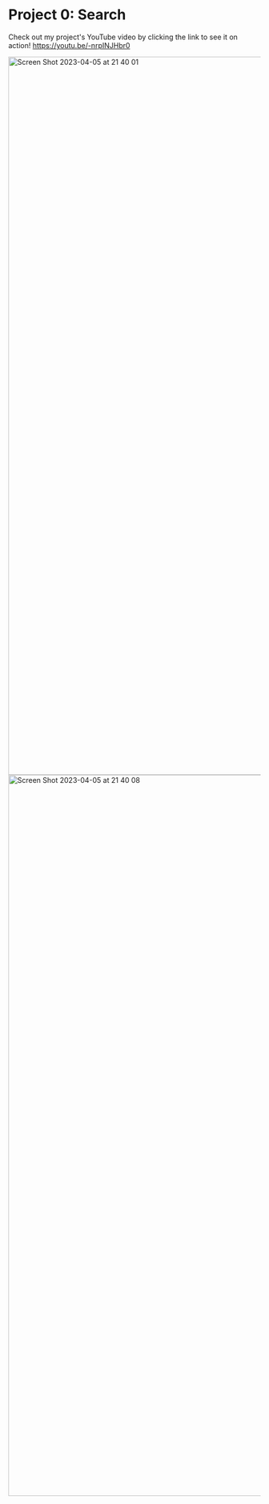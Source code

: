 # Project 0: Search 
Check out my project's YouTube video by clicking the link to see it on action!
https://youtu.be/-nrpINJHbr0

<img width="1434" alt="Screen Shot 2023-04-05 at 21 40 01" src="https://user-images.githubusercontent.com/112563989/230174934-6ee3c85b-83e0-444b-8f32-7812a9ca8c1f.png">


<img width="1440" alt="Screen Shot 2023-04-05 at 21 40 08" src="https://user-images.githubusercontent.com/112563989/230175025-2c5b1f2f-43be-44ca-a2ef-18ffa8cc67c3.png">

